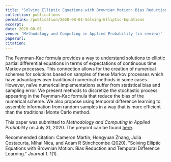 ```yaml
---
title: "Solving Elliptic Equations with Brownian Motion: Bias Reduction and Temporal Difference Learning"
collection: publications
permalink: /publication/2020-08-01-Solving-Elliptic-Equations
excerpt:
date: 2020-08-01
venue: 'Methodology and Computing in Applied Probability (in review)'
paperurl:
citation: 
---
```

The Feynman-Kac formula provides a way to understand solutions to elliptic partial differential equations in terms of expectations of continuous time Markov processes. This connection allows for the creation of numerical schemes for solutions based on samples of these Markov processes which have advantages over traditional numerical methods in some cases. However, naïve numerical implementations suffer from statistical bias and sampling error. We present methods to discretize the stochastic process appearing in the Feynman-Kac formula that reduce the bias of the numerical scheme. We also propose using temporal difference learning to assemble information from random samples in a way that is more efficient than the traditional Monte Carlo method.

This paper was submitted to *Methodology and Computing in Applied Probability* on July 31, 2020. The preprint can be found [here](https://arxiv.org/abs/2008.00144).

Recommended citation: Cameron Martin, Hongyuan Zhang, Julia Costacurta, Mihai Nica, and Adam R Stinchcombe (2020). "Solving Elliptic Equations with Brownian Motion: Bias Reduction and Temporal Difference Learning." <i>Journal 1</i>. 1(1).
